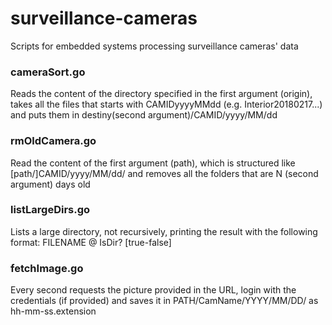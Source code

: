 # surveillance-cameras
Scripts for embedded systems processing surveillance cameras' data

### cameraSort.go
Reads the content of the directory specified in the first argument (origin), takes all the files that starts with CAMIDyyyyMMdd (e.g. Interior20180217...) and puts them in destiny(second argument)/CAMID/yyyy/MM/dd

### rmOldCamera.go
Read the content of the first argument (path), which is structured like [path/]CAMID/yyyy/MM/dd/ and removes all the folders that are N (second argument) days old

### listLargeDirs.go
Lists a large directory, not recursively, printing the result with the following format: FILENAME @ IsDir? [true-false]

### fetchImage.go
Every second requests the picture provided in the URL, login with the credentials (if provided) and saves it in PATH/CamName/YYYY/MM/DD/ as hh-mm-ss.extension
